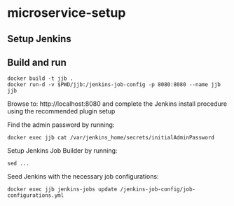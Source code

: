 # microservice-setup

## Setup Jenkins
## Build and run
```
docker build -t jjb .
docker run-d -v $PWD/jjb:/jenkins-job-config -p 8080:8080 --name jjb jjb
```

Browse to: http://localhost:8080 and complete the Jenkins install procedure using the recommended plugin setup

Find the admin password by running:
```
docker exec jjb cat /var/jenkins_home/secrets/initialAdminPassword
```

Setup Jenkins Job Builder by running:
```
sed ...
```

Seed Jenkins with the necessary job configurations:
```
docker exec jjb jenkins-jobs update /jenkins-job-config/job-configurations.yml
```
